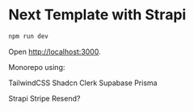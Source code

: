 # Next Template with Strapi

```bash
npm run dev
```

Open [http://localhost:3000](http://localhost:3000).

Monorepo using:

TailwindCSS
Shadcn
Clerk
Supabase
Prisma

Strapi
Stripe
Resend?